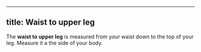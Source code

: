 ***

## title: Waist to upper leg

The **waist to upper leg** is measured from your waist down to the top of your leg. Measure it a the side of your body.
